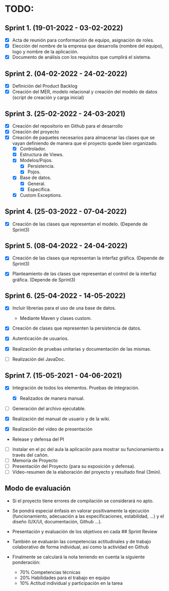 # TODO:

## Sprint 1. (19-01-2022 - 03-02-2022)

- [x] Acta de reunión para conformación de equipo, asignación de roles.
- [x] Elección del nombre de la empresa que desarrolla (nombre del equipo), logo y nombre de la aplicación.
- [x] Documento de análisis con los requisitos que cumplirá el sistema.

## Sprint 2. (04-02-2022 - 24-02-2022)

- [x] Definición del Product Backlog
- [x] Creación del MER, modelo relacional y creación del modelo de datos (script de creación y carga inicial)

## Sprint 3. (25-02-2022 - 24-03-2021)    

- [x] Creación del repositorio en Github para el desarrollo
- [x] Creación del proyecto 
- [x] Creación de paquetes necesarios para almacenar las clases que se vayan definiendo de manera que el proyecto quede bien organizado.
    - [x] Controlador.
    - [x] Estructura de Views.
    - [x] Modelos/Pojos.
      - [x] Persistencia.
      - [x] Pojos.
    - [x] Base de datos.
      - [x] General.
      - [x] Específica.
    - [x] Custom Exceptions.

## Sprint 4. (25-03-2022 - 07-04-2022) 

- [x] Creación de las clases que representan el modelo. (Depende de Sprint3)

## Sprint 5. (08-04-2022 - 24-04-2022)

- [x] Creación de las clases que representan la interfaz gráfica. (Depende de Sprint3)
- [x] Planteamiento de las clases que representan el control de la interfaz gráfica. (Depende de Sprint3)


## Sprint 6. (25-04-2022 - 14-05-2022)

- [x] Incluir librerías para el uso de una base de datos.
  - Mediante Maven y clases custom.
- [x] Creación de clases que representen la persistencia de datos.
- [x] Autenticación de usuarios.
- [x] Realización de pruebas unitarias y documentación de las mismas.
- [ ] Realización del JavaDoc.


## Sprint 7. (15-05-2021 - 04-06-2021)

- [x] Integración de todos los elementos. Pruebas de integración.
  - [x] Realizados de manera manual.
- [ ] Generación del archivo ejecutable.
- [x] Realización del manual de usuario y de la wiki.
- [x] Realización del video de presentación


- Release y defensa del PI

- [ ] Instalar en el pc del aula la aplicación para mostrar su funcionamiento a través del cañón.
- [ ] Memoria de Proyecto
- [ ] Presentación del Proyecto (para su exposición y defensa).
- [ ] Vídeo-resumen de la elaboración del proyecto y resultado final (3min).

## Modo de evaluación

- Si el proyecto tiene errores de compilación se considerará no apto.
- Se pondrá especial énfasis en valorar positivamente la ejecución (funcionamiento, adecuación a las especificaciones, estabilidad, ...) y el diseño (UX/UI, documentación, Github ...).
- Presentación y evaluación de los objetivos en cada ## Sprint Review    
- También se evaluarán las competencias actitudinales y de trabajo colaborativo de forma individual, así como la actividad en Github

- Finalmente se calculará la nota teniendo en cuenta la siguiente ponderación:
	- 70% Competencias técnicas
	- 20% Habilidades para el trabajo en equipo
	- 10% Actitud individual y participación en la tarea 